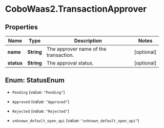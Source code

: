 # CoboWaas2.TransactionApprover

## Properties

Name | Type | Description | Notes
------------ | ------------- | ------------- | -------------
**name** | **String** | The approver name of the transaction. | [optional] 
**status** | **String** | The approval status. | [optional] 



## Enum: StatusEnum


* `Pending` (value: `"Pending"`)

* `Approved` (value: `"Approved"`)

* `Rejected` (value: `"Rejected"`)

* `unknown_default_open_api` (value: `"unknown_default_open_api"`)




